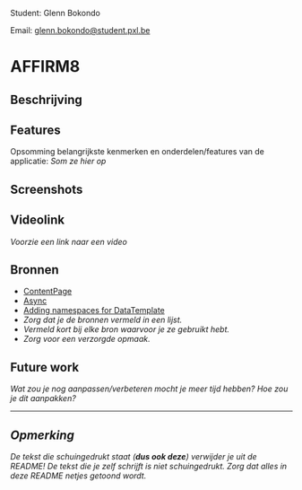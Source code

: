Student: Glenn Bokondo

Email: glenn.bokondo@student.pxl.be

# AFFIRM8
## Beschrijving


## Features
Opsomming belangrijkste kenmerken en onderdelen/features van de applicatie: 
*Som ze hier op*

## Screenshots


## Videolink
*Voorzie een link naar een video*

## Bronnen
* [ContentPage](https://learn.microsoft.com/en-us/dotnet/maui/user-interface/pages/contentpage?view=net-maui-9.0)
* [Async](https://learn.microsoft.com/en-us/dotnet/csharp/asynchronous-programming/)
* [Adding namespaces for DataTemplate](https://www.reddit.com/r/dotnetMAUI/comments/165xxc8/new_pages_arent_showing_up_within_datatemplate/)
* *Zorg dat je de bronnen vermeld in een lijst.*
* *Vermeld kort bij elke bron waarvoor je ze gebruikt hebt.*
* *Zorg voor een verzorgde opmaak.*

## Future work
*Wat zou je nog aanpassen/verbeteren mocht je meer tijd hebben? Hoe zou je dit aanpakken?* 


---
## *Opmerking*
*De tekst die schuingedrukt staat (**dus ook deze**) verwijder je uit de README! De tekst die je zelf schrijft is niet schuingedrukt. Zorg dat alles in deze README netjes getoond wordt.*